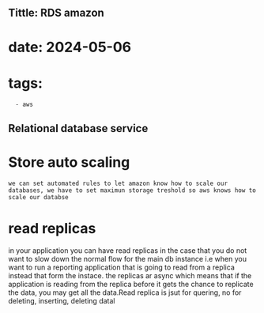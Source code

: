 
## Tittle: RDS amazon 
# date: 2024-05-06
# tags:
      - aws


## Relational database service

# Store auto scaling
    we can set automated rules to let amazon know how to scale our databases, we have to set maximun storage treshold so aws knows how to scale our databse

# read replicas
in your application you can have read replicas in the case that you do not want to slow down the normal flow for the main db instance i.e when you want to run a reporting application that is going to read from a replica instead that form the instace.
the replicas ar async which means that if the application is reading from the replica before it gets the chance to replicate the data, you may get all the data.Read replica is jsut for quering, no for deleting, inserting, deleting datal

